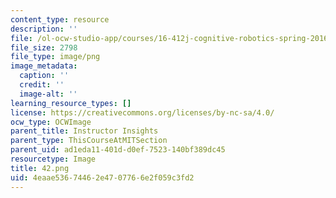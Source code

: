 ```yaml
---
content_type: resource
description: ''
file: /ol-ocw-studio-app/courses/16-412j-cognitive-robotics-spring-2016/4eaae53674462e4707766e2f059c3fd2_42.png
file_size: 2798
file_type: image/png
image_metadata:
  caption: ''
  credit: ''
  image-alt: ''
learning_resource_types: []
license: https://creativecommons.org/licenses/by-nc-sa/4.0/
ocw_type: OCWImage
parent_title: Instructor Insights
parent_type: ThisCourseAtMITSection
parent_uid: ad1eda11-401d-d0ef-7523-140bf389dc45
resourcetype: Image
title: 42.png
uid: 4eaae536-7446-2e47-0776-6e2f059c3fd2
---
```

